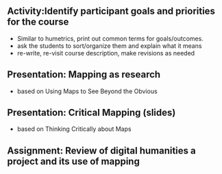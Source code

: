 ## Activity:Identify participant goals and priorities for the course 
- Similar to humetrics, print out common terms for goals/outcomes.
- ask the students to sort/organize them and explain what it means
- re-write, re-visit course description, make revisions as needed


## Presentation: Mapping as research
- based on Using Maps to See Beyond the Obvious

## Presentation: Critical Mapping (slides)
- based on Thinking Critically about Maps

## Assignment: Review of digital humanities a project and its use of mapping


